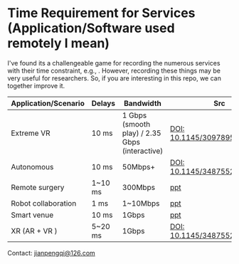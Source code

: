 # Time Requirement for Services (Application/Software used remotely I mean)
I've found its a challengeable game for recording the numerous services with
their time constraint, e.g.,  . However, recording these things may be very
useful for researchers. So, if you are interesting in this repo, we can together
improve it.

| Application/Scenario |  Delays |  Bandwidth | Src  |
|           ---        |    ---  |      ---   | ---  | 
| Extreme VR           |  10 ms  |    1 Gbps (smooth play) / 2.35 Gbps (interactive) |  [DOI: 10.1145/3097895.3097901](https://dl.acm.org/doi/10.1145/3097895.3097901)
| Autonomous           |   10 ms  |    50Mbps+ |  [DOI: 10.1145/3487552.3487815](https://doi.org/10.1145/3487552.3487815)
| Remote surgery       | 1~10 ms |    300Mbps |  [ppt](http://www.ecconsortium.net/Uploads/file/20200506/20200506131731_63298.pdf)
| Robot collaboration  |   1 ms  |   1~10Mbps |  [ppt](http://www.ecconsortium.net/Uploads/file/20200506/20200506131731_63298.pdf)
| Smart venue          |  10 ms  |    1Gbps   |  [ppt](http://www.ecconsortium.net/Uploads/file/20200506/20200506131731_63298.pdf)
| XR (AR + VR )        |  5~20 ms  |    1Gbps   |  [DOI: 10.1145/3487552.3487815](https://doi.org/10.1145/3487552.3487815)


Contact: jianpengqi@126.com
